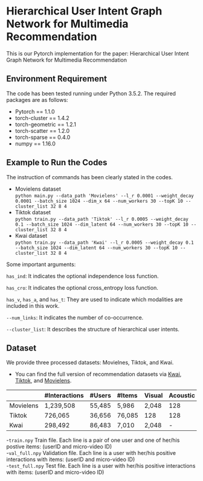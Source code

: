 # Hierarchical User Intent Graph Network for Multimedia Recommendation

This is our Pytorch implementation for the paper: Hierarchical User Intent Graph Network for Multimedia Recommendation


## Environment Requirement
The code has been tested running under Python 3.5.2. The required packages are as follows:
- Pytorch == 1.1.0
- torch-cluster == 1.4.2
- torch-geometric == 1.2.1
- torch-scatter == 1.2.0
- torch-sparse == 0.4.0
- numpy == 1.16.0

## Example to Run the Codes
The instruction of commands has been clearly stated in the codes.
- Movielens dataset  
`python main.py --data_path 'Movielens' --l_r 0.0001 --weight_decay 0.0001 --batch_size 1024 --dim_x 64 --num_workers 30 --topK 10 --cluster_list 32 8 4` 
- Tiktok dataset  
`python train.py --data_path 'Tiktok' --l_r 0.0005 --weight_decay 0.1 --batch_size 1024 --dim_latent 64 --num_workers 30 --topK 10 --cluster_list 32 8 4`
- Kwai dataset  
```python train.py --data_path 'Kwai' --l_r 0.0005 --weight_decay 0.1 --batch_size 1024 --dim_latent 64 --num_workers 30 --topK 10 --cluster_list 32 8 4```



Some important arguments:  

`has_ind`: It indicates the optional independence loss function.

`has_cro`: It indicates the optional cross_entropy loss function.

`has_v`, `has_a`, and `has_t`: They are used to indicate which modalities are included in this work.

`--num_links`: It indicates the number of co-occurrence. 

`--cluster_list`: It describes the structure of hierarchical user intents.

<!--- `model_name`: 
  It specifies the type of model. Here we provide three options: 
  1. `MMGCN` (by default) proposed in MMGCN: Multi-modal Graph Convolution Network for Personalized Recommendation of Micro-video, ACM MM2019. Usage: `--model_name='MMGCN'`
  2. `VBPR` proposed in [VBPR: Visual Bayesian Personalized Ranking from Implicit Feedback](https://arxiv.org/abs/1510.01784), AAAI2016. Usage: `--model_name 'VBPR'`  
  3. `ACF` proposed in [Attentive Collaborative Filtering: Multimedia Recommendation with Item- and Component-Level Attention
](https://dl.acm.org/citation.cfm?id=3080797), SIGIR2017. Usage: `--model_name 'ACF'`  
  4. `GraphSAGE` proposed in [Inductive Representation Learning on Large Graphs](https://arxiv.org/abs/1706.02216), NIPS2017. Usage: `--model_name 'GraphSAGE'`
  5. `NGCF` proposed in [Neural Graph Collaborative Filtering](https://arxiv.org/abs/1905.08108), SIGIR2019. Usage: `--model_name 'NGCF'` 
-->

<!-- - `aggr_mode` 
  It specifics the type of aggregation layer. Here we provide three options:  
  1. `mean` (by default) implements the mean aggregation in aggregation layer. Usage `--aggr_mode 'mean'`
  2. `max` implements the max aggregation in aggregation layer. Usage `--aggr_mode 'max'`
  3. `add` implements the sum aggregation in aggregation layer. Usage `--aggr_mode 'add'`
  -->
  <!-- 
- `concat`:
  It indicates the type of combination layer. Here we provide two options:
  1. `concat`(by default) implements the concatenation combination in combination layer. Usage `--concat 'True'`
  2. `ele` implements the element-wise combination in combination layer. Usage `--concat 'False'`-->
## Dataset
We provide three processed datasets: Movielnes, Tiktok, and Kwai.  
- You can find the full version of recommendation datasets via [Kwai](https://www.kuaishou.com/activity/uimc), [Tiktok](http://ai-lab-challenge.bytedance.com/tce/vc/), and [Movielens](https://grouplens.org/datasets/movielens/).
<!-- - We select some users and micro-videos in [Kwai](https://drive.google.com/open?id=1Xk-ofNoDnwcZg_zYE5tak9s1iW195kY2) and [Tiktok](https://drive.google.com/open?id=1mlKTWugOr8TxRb3vq_-03kbr0olSJN_7) datasets accoding to the timestamp. 
- We extract the visual, acoustic, and textual features of all trailers in [Movielens](https://drive.google.com/open?id=1I1cHf9TXY88SbVCDhRiJV1drWX5Tc1-8) dataset.-->

||#Interactions|#Users|#Items|Visual|Acoustic|Textual|
|:-|:-|:-|:-|:-|:-|:-|
|Movielens|1,239,508|55,485|5,986|2,048|128|100|
|Tiktok|726,065|36,656|76,085|128|128|128|
|Kwai|298,492|86,483|7,010|2,048|-|-|

-`train.npy`
   Train file. Each line is a pair of one user and one of her/his postive items: (userID and micro-video ID)  
-`val_full.npy`
   Validation file. Each line is a user with her/his positive interactions with items: (userID and micro-video ID)  
-`test_full.npy`
   Test file. Each line is a user with her/his positive interactions with items: (userID and micro-video ID)  
